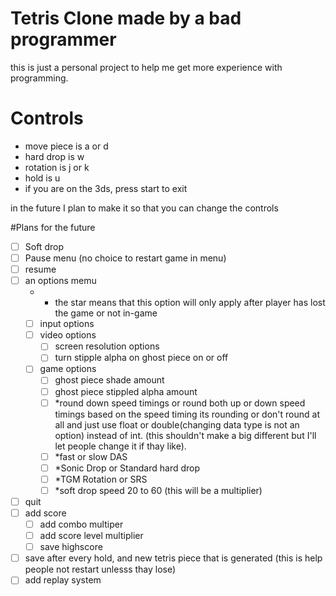 # Tetris Clone made by a bad programmer

this is just a personal project to help me get more experience with programming.

# Controls
* move piece is a or d
* hard drop is w
* rotation is j or k
* hold is u
* if you are on the 3ds, press start to exit

in the future I plan to make it so that you can change the controls

#Plans for the future
- [ ] Soft drop
- [ ] Pause menu (no choice to restart game in menu)
 - [ ] resume
 - [ ] an options memu
   * * the star means that this option will only apply after player has lost the game or not in-game
    - [ ] input options
    - [ ] video options
      - [ ] screen resolution options
      - [ ] turn stipple alpha on ghost piece on or off
    - [ ] game options
      - [ ] ghost piece shade amount
      - [ ] ghost piece stippled alpha amount
      - [ ] *round down speed timings or round both up or down speed timings based on the speed timing its rounding or don't round at all and just use float or double(changing data type is not an option) instead of int. (this shouldn't make a big different but I'll let people change it if thay like).
      - [ ] *fast or slow DAS
      - [ ] *Sonic Drop or Standard hard drop
      - [ ] *TGM Rotation or SRS
      - [ ] *soft drop speed 20 to 60 (this will be a multiplier)
 - [ ] quit
- [ ] add score
  - [ ] add combo multiper
  - [ ] add score level multiplier
  - [ ] save highscore
- [ ] save after every hold, and new tetris piece that is generated (this is help people not restart unlesss thay lose)
- [ ] add replay system

